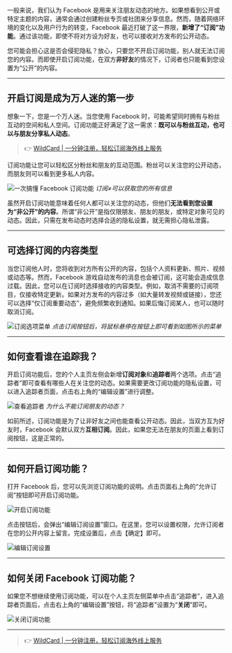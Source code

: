 一般来说，我们认为 Facebook 是用来关注朋友动态的地方。如果想看到公开或特定主题的内容，通常会通过创建粉丝专页或社团来分享信息。然而，随着网络环境的变化以及用户行为的转变，Facebook 最近打破了这一界限，**新增了“订阅”功能**。通过该功能，即使不将对方设为好友，也可以接收对方发布的公开动态。

您可能会担心这是否会侵犯隐私？放心，只要您不开启订阅功能，别人就无法订阅您的内容。而即使开启订阅功能，在双方**非好友**的情况下，订阅者也只能看到您设置为“公开”的内容。

---

## 开启订阅是成为万人迷的第一步

想象一下，您是一个万人迷。当您使用 Facebook 时，可能希望同时拥有与粉丝互动的空间和私人空间。订阅功能正好满足了这一需求：**既可以与粉丝互动，也可以与朋友分享私人动态**。

> 👉 [WildCard | 一分钟注册，轻松订阅海外线上服务](https://bit.ly/bewildcard)

订阅功能让您可以轻松区分粉丝和朋友的互动范围。粉丝可以关注您的公开动态，而朋友则可以看到更多私人内容。

![一次搞懂 Facebook 订阅功能](https://i0.wp.com/pic.soft4fun.net/imgs/Facebook-_8B81/Facebook--01.png?resize=500%2C316&quality=100&strip=all)
*订阅≠可以获取您的所有信息*

虽然开启订阅功能意味着任何人都可以关注您的动态，但他们**无法看到您设置为“非公开”的内容**。所谓“非公开”是指仅限朋友、朋友的朋友，或特定对象可见的动态。因此，只需在发布动态时选择合适的隐私设置，就无需担心隐私泄露。

---

## 可选择订阅的内容类型

当您订阅他人时，您将收到对方所有公开的内容，包括个人资料更新、照片、视频或动态等。然而，Facebook 游戏自动发布的消息也会被订阅，这可能会造成信息过载。因此，您可以在订阅时选择接收的内容类型。例如，取消不需要的订阅项目，仅接收特定更新。如果对方发布的内容过多（如大量转发视频或链接），您还可以选择“仅订阅重要动态”，避免频繁收到通知。如果后悔订阅某人，也可以随时取消订阅。

![订阅选项菜单](https://i0.wp.com/pic.soft4fun.net/imgs/Facebook-_8B81/Facebook--03.png?resize=500%2C347&quality=100&strip=all)
*点击订阅按钮后，将鼠标悬停在按钮上即可看到如图所示的菜单*

---

## 如何查看谁在追踪我？

开启订阅功能后，您的个人主页左侧会新增**订阅对象**和**追踪者**两个选项。点击“追踪者”即可查看有哪些人在关注您的动态。如果需要更改订阅功能的隐私设置，可以进入追踪者页面，点击右上角的“编辑设置”进行调整。

![查看追踪者](https://i0.wp.com/pic.soft4fun.net/imgs/Facebook-_8B81/Facebook--04.png?resize=500%2C266&quality=100&strip=all)
*为什么不能订阅朋友的动态？*

如前所述，订阅功能是为了让非好友之间也能查看公开动态。因此，当双方互为好友时，Facebook 会默认双方**互相订阅**。因此，如果您无法在朋友的页面上看到订阅按钮，这是正常的。

---

## 如何开启订阅功能？

打开 Facebook 后，您可以先浏览订阅功能的说明。点击页面右上角的“允许订阅”按钮即可开启订阅功能。

![开启订阅功能](https://i0.wp.com/pic.soft4fun.net/imgs/Facebook-_8B81/Facebook--05.png?resize=500%2C236&quality=100&strip=all)

点击按钮后，会弹出“编辑订阅设置”窗口。在这里，您可以设置权限，允许订阅者在您的公开内容上留言。完成设置后，点击【确定】即可。

![编辑订阅设置](https://i0.wp.com/pic.soft4fun.net/imgs/Facebook-_8B81/Facebook--06.png?resize=500%2C235&quality=100&strip=all)

---

## 如何关闭 Facebook 订阅功能？

如果您不想继续使用订阅功能，可以在个人主页左侧菜单中点击“追踪者”，进入追踪者页面后，点击右上角的“编辑设置”按钮，将“追踪者”设置为“**关闭**”即可。

![关闭订阅功能](https://i0.wp.com/pic.soft4fun.net/imgs/Facebook-_8B81/Facebook--07.png?resize=500%2C202&quality=100&strip=all)

---

> 👉 [WildCard | 一分钟注册，轻松订阅海外线上服务](https://bit.ly/bewildcard)